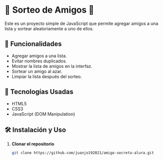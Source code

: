 # 🎉 Sorteo de Amigos 🎉

Este es un proyecto simple de JavaScript que permite agregar amigos a una lista y sortear aleatoriamente a uno de ellos.

## 🚀 Funcionalidades

- Agregar amigos a una lista.
- Evitar nombres duplicados.
- Mostrar la lista de amigos en la interfaz.
- Sortear un amigo al azar.
- Limpiar la lista después del sorteo.

## 📌 Tecnologías Usadas

- HTML5
- CSS3
- JavaScript (DOM Manipulation)

## 🛠️ Instalación y Uso

1. **Clonar el repositorio**
   ```sh
   git clone https://github.com/juanjo192021/amigo-secreto-alura.git